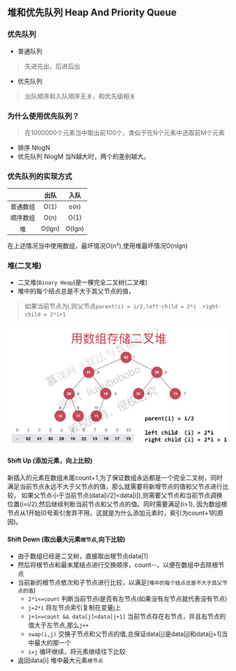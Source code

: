 ## 堆和优先队列 Heap And Priority Queue

### 优先队列
+ 普通队列
> 先进先出，后进后出
+ 优先队列
> 出队顺序和入队顺序无关，和优先级相关

### 为什么使用优先队列？
> 在1000000个元素当中取出前100个，类似于在N个元素中选取前M个元素
+ 排序 NlogN
+ 优先队列 NlogM
当N越大时，两个的差别越大。

### 优先队列的实现方式

|          |  出队  |  入队  |
| :------: | :----: | :----: |
| 普通数组 |  O(1)  |  o(n)  |
| 顺序数组 |  O(n)  |  O(1)  |
|    堆    | O(lgn) | O(lgn) |

在上述情况当中使用数组，最坏情况O(n²),使用堆最坏情况O(nlgn)

### 堆(二叉堆)
+ 二叉堆(`Binary Heap`)是一棵完全二叉树(二叉堆)
+ 堆中的每个结点总是不大于其父节点的值，
> 如果当前节点为i,则父节点`parent(i) = i/2,left-child = 2*i  right-child = 2*i+1`

![二叉堆](images/binary-heap.png)

#### Shift Up (添加元素，向上比较)

新插入的元素在数组末尾count+1,为了保证数组永远都是一个完全二叉树，同时满足当前节点永远不大于父节点的值，那么就需要将新增节点的值和父节点进行比较，
如果父节点小于当前节点(data[i/2]<data[i]),则需要父节点和当前节点调换位置(i=i/2),然后继续判断当前节点和父节点的值。同时需要满足(i>1),
因为数组根节点从1开始(0号索引舍弃不用，这就是为什么添加元素时，索引为count+1的原因)。 

#### Shift Down (取出最大元素`根节点`,向下比较)

+ 由于数组已经是二叉树，直接取出根节点data[1]
+ 然后将根节点和最末尾结点进行交换顺序，count--，以便在数组中去除根节点
+ 当前新的根节点依次和子节点进行比较，以满足(`堆中的每个结点总是不大于其父节点的值`)
    - `2*i<=count` 判断当前节点i是否有左节点(如果没有左节点就代表没有节点)
    - `j=2*i` 将左节点索引复制在变量j上
    - `j+1<=count && data[j]<data[j+1]` 当前节点存在右节点，并且右节点的值大于左节点,那么`j++`
    - `swap(i,j)` 交换子节点和父节点的值,总保证data[j]是data[j]和data[j+1]当中最大的那一个
    - `i=j` 循环继续，将元素继续往下比较
+ 返回data[i] 堆中最大元素`根节点`